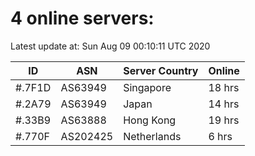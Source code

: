 # 4 online servers:

Latest update at: Sun Aug 09 00:10:11 UTC 2020

| ID | ASN | Server Country | Online |
| -- | --- | -------------- | ------ |
| #.7F1D | AS63949 | Singapore | 18 hrs |
| #.2A79 | AS63949 | Japan | 14 hrs |
| #.33B9 | AS63888 | Hong Kong | 19 hrs |
| #.770F | AS202425 | Netherlands | 6 hrs |

